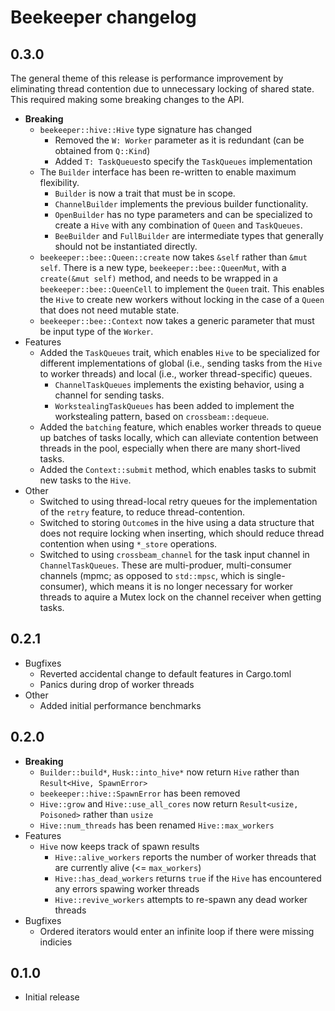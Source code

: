 # Beekeeper changelog

## 0.3.0

The general theme of this release is performance improvement by eliminating thread contention due to unnecessary locking of shared state. This required making some breaking changes to the API.

* **Breaking**
  * `beekeeper::hive::Hive` type signature has changed
    * Removed the `W: Worker` parameter as it is redundant (can be obtained from `Q::Kind`)
    * Added `T: TaskQueues`to specify the `TaskQueues` implementation
  * The `Builder` interface has been re-written to enable maximum flexibility.
    * `Builder` is now a trait that must be in scope.
    * `ChannelBuilder` implements the previous builder functionality.
    * `OpenBuilder` has no type parameters and can be specialized to create a `Hive` with any combination of `Queen` and `TaskQueues`.
    * `BeeBuilder` and `FullBuilder` are intermediate types that generally should not be instantiated directly.
  * `beekeeper::bee::Queen::create` now takes `&self` rather than `&mut self`. There is a new type, `beekeeper::bee::QueenMut`, with a `create(&mut self)` method, and needs to be wrapped in a `beekeeper::bee::QueenCell` to implement the `Queen` trait. This enables the `Hive` to create new workers without locking in the case of a `Queen` that does not need mutable state.
  * `beekeeper::bee::Context` now takes a generic parameter that must be input type of the `Worker`.
* Features
  * Added the `TaskQueues` trait, which enables `Hive` to be specialized for different implementations of global (i.e., sending tasks from the `Hive` to worker threads) and local (i.e., worker thread-specific) queues.
    * `ChannelTaskQueues` implements the existing behavior, using a channel for sending tasks.
    * `WorkstealingTaskQueues` has been added to implement the workstealing pattern, based on `crossbeam::dequeue`.
  * Added the `batching` feature, which enables worker threads to queue up batches of tasks locally, which can alleviate contention between threads in the pool, especially when there are many short-lived tasks.
  * Added the `Context::submit` method, which enables tasks to submit new tasks to the `Hive`.
* Other
  * Switched to using thread-local retry queues for the implementation of the `retry` feature, to reduce thread-contention.
  * Switched to storing `Outcome`s in the hive using a data structure that does not require locking when inserting, which should reduce thread contention when using `*_store` operations.
  * Switched to using `crossbeam_channel` for the task input channel in `ChannelTaskQueues`. These are multi-produer, multi-consumer channels (mpmc; as opposed to `std::mpsc`, which is single-consumer), which means it is no longer necessary for worker threads to aquire a Mutex lock on the channel receiver when getting tasks.

## 0.2.1

* Bugfixes
  * Reverted accidental change to default features in Cargo.toml
  * Panics during drop of worker threads
* Other
  * Added initial performance benchmarks

## 0.2.0

* **Breaking**
  * `Builder::build*`, `Husk::into_hive*` now return `Hive` rather than `Result<Hive, SpawnError>`
  * `beekeeper::hive::SpawnError` has been removed
  * `Hive::grow` and `Hive::use_all_cores` now return `Result<usize, Poisoned>` rather than `usize`
  * `Hive::num_threads` has been renamed `Hive::max_workers`
* Features
  * `Hive` now keeps track of spawn results
    * `Hive::alive_workers` reports the number of worker threads that are currently alive (<= `max_workers`)
    * `Hive::has_dead_workers` returns `true` if the `Hive` has encountered any errors spawing worker threads
    * `Hive::revive_workers` attempts to re-spawn any dead worker threads
* Bugfixes
  * Ordered iterators would enter an infinite loop if there were missing indicies

## 0.1.0

* Initial release